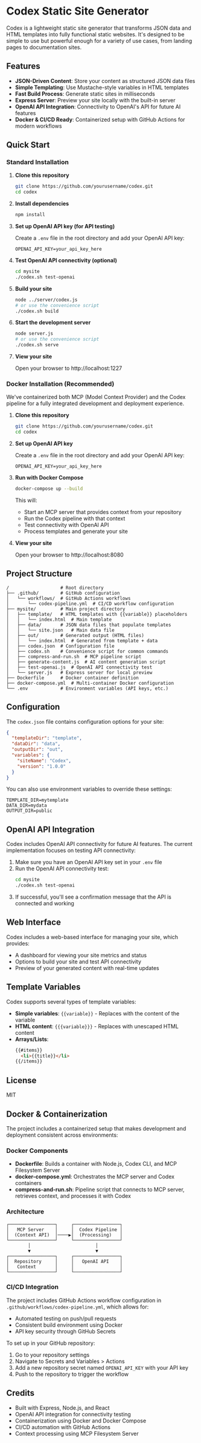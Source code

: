 # Codex Static Site Generator

Codex is a lightweight static site generator that transforms JSON data and HTML templates into fully functional static websites. It's designed to be simple to use but powerful enough for a variety of use cases, from landing pages to documentation sites.

## Features

- **JSON-Driven Content**: Store your content as structured JSON data files
- **Simple Templating**: Use Mustache-style variables in HTML templates
- **Fast Build Process**: Generate static sites in milliseconds
- **Express Server**: Preview your site locally with the built-in server
- **OpenAI API Integration**: Connectivity to OpenAI's API for future AI features
- **Docker & CI/CD Ready**: Containerized setup with GitHub Actions for modern workflows

## Quick Start

### Standard Installation

1. **Clone this repository**
   ```bash
   git clone https://github.com/yourusername/codex.git
   cd codex
   ```

2. **Install dependencies**
   ```bash
   npm install
   ```

3. **Set up OpenAI API key (for API testing)**
   
   Create a `.env` file in the root directory and add your OpenAI API key:
   ```
   OPENAI_API_KEY=your_api_key_here
   ```

4. **Test OpenAI API connectivity (optional)**
   ```bash
   cd mysite
   ./codex.sh test-openai
   ```

5. **Build your site**
   ```bash
   node ../server/codex.js
   # or use the convenience script
   ./codex.sh build
   ```

6. **Start the development server**
   ```bash
   node server.js
   # or use the convenience script
   ./codex.sh serve
   ```

7. **View your site**
   
   Open your browser to http://localhost:1227

### Docker Installation (Recommended)

We've containerized both MCP (Model Context Provider) and the Codex pipeline for a fully integrated development and deployment experience.

1. **Clone this repository**
   ```bash
   git clone https://github.com/yourusername/codex.git
   cd codex
   ```

2. **Set up OpenAI API key**
   
   Create a `.env` file in the root directory and add your OpenAI API key:
   ```
   OPENAI_API_KEY=your_api_key_here
   ```

3. **Run with Docker Compose**
   ```bash
   docker-compose up --build
   ```

   This will:
   - Start an MCP server that provides context from your repository
   - Run the Codex pipeline with that context
   - Test connectivity with OpenAI API
   - Process templates and generate your site

4. **View your site**
   
   Open your browser to http://localhost:8080

## Project Structure

```
/                   # Root directory
├── .github/        # GitHub configuration
│   └── workflows/  # GitHub Actions workflows
│       └── codex-pipeline.yml  # CI/CD workflow configuration
├── mysite/         # Main project directory
│   ├── template/   # HTML templates with {{variable}} placeholders
│   │   └── index.html  # Main template
│   ├── data/       # JSON data files that populate templates
│   │   └── site.json   # Main data file
│   ├── out/        # Generated output (HTML files)
│   │   └── index.html  # Generated from template + data
│   ├── codex.json  # Configuration file
│   ├── codex.sh    # Convenience script for common commands
│   ├── compress-and-run.sh  # MCP pipeline script
│   ├── generate-content.js  # AI content generation script
│   ├── test-openai.js  # OpenAI API connectivity test
│   └── server.js   # Express server for local preview
├── Dockerfile      # Docker container definition
├── docker-compose.yml  # Multi-container Docker configuration
└── .env            # Environment variables (API keys, etc.)
```

## Configuration

The `codex.json` file contains configuration options for your site:

```json
{
  "templateDir": "template",
  "dataDir": "data",
  "outputDir": "out",
  "variables": {
    "siteName": "Codex",
    "version": "1.0.0"
  }
}
```

You can also use environment variables to override these settings:

```
TEMPLATE_DIR=mytemplate
DATA_DIR=mydata
OUTPUT_DIR=public
```

## OpenAI API Integration

Codex includes OpenAI API connectivity for future AI features. The current implementation focuses on testing API connectivity:

1. Make sure you have an OpenAI API key set in your `.env` file
2. Run the OpenAI API connectivity test:
   ```bash
   cd mysite
   ./codex.sh test-openai
   ```
3. If successful, you'll see a confirmation message that the API is connected and working

## Web Interface

Codex includes a web-based interface for managing your site, which provides:

- A dashboard for viewing your site metrics and status
- Options to build your site and test API connectivity
- Preview of your generated content with real-time updates

## Template Variables

Codex supports several types of template variables:

- **Simple variables**: `{{variable}}` - Replaces with the content of the variable
- **HTML content**: `{{{variable}}}` - Replaces with unescaped HTML content
- **Arrays/Lists**: 
  ```html
  {{#items}}
    <li>{{title}}</li>
  {{/items}}
  ```

## License

MIT

## Docker & Containerization

The project includes a containerized setup that makes development and deployment consistent across environments:

### Docker Components

- **Dockerfile**: Builds a container with Node.js, Codex CLI, and MCP Filesystem Server
- **docker-compose.yml**: Orchestrates the MCP server and Codex containers
- **compress-and-run.sh**: Pipeline script that connects to MCP server, retrieves context, and processes it with Codex

### Architecture

```
┌─────────────────┐     ┌─────────────────┐
│   MCP Server    │     │  Codex Pipeline │
│  (Context API)  │────▶│  (Processing)   │
└─────────────────┘     └─────────────────┘
        │                        │
        ▼                        ▼
┌─────────────────┐     ┌─────────────────┐
│  Repository     │     │   OpenAI API    │
│   Context       │     │                 │
└─────────────────┘     └─────────────────┘
```

### CI/CD Integration

The project includes GitHub Actions workflow configuration in `.github/workflows/codex-pipeline.yml`, which allows for:

- Automated testing on push/pull requests
- Consistent build environment using Docker
- API key security through GitHub Secrets

To set up in your GitHub repository:

1. Go to your repository settings
2. Navigate to Secrets and Variables > Actions
3. Add a new repository secret named `OPENAI_API_KEY` with your API key
4. Push to the repository to trigger the workflow

## Credits

- Built with Express, Node.js, and React
- OpenAI API integration for connectivity testing
- Containerization using Docker and Docker Compose 
- CI/CD automation with GitHub Actions
- Context processing using MCP Filesystem Server